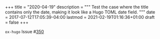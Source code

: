 +++
title = "2020-04-19"
description = """
  Test the case where the title contains only the date, making it look
  like a Hugo TOML date field.
  """
date = 2017-07-12T17:05:39-04:00
lastmod = 2021-02-19T01:16:36+01:00
draft = false
+++

`ox-hugo` Issue #[350](https://github.com/kaushalmodi/ox-hugo/issues/350)

